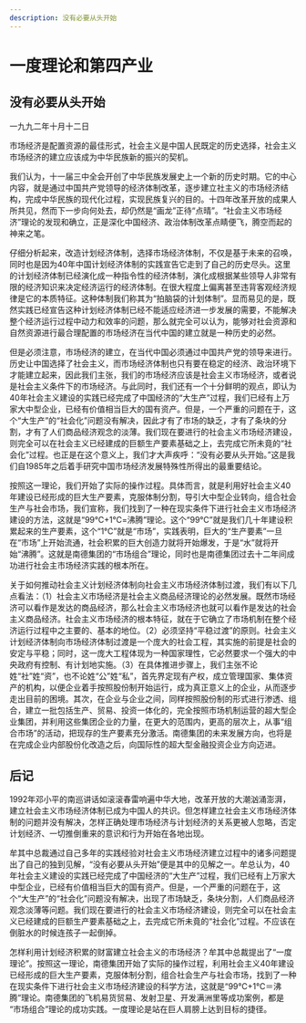```yaml
---
description: 没有必要从头开始
---
```


# 一度理论和第四产业

## **没有必要从头开始**

 一九九二年十月十二日  
  
 市场经济是配置资源的最佳形式，社会主义是中国人民既定的历史选择，社会主义市场经济的建立应该成为中华民族新的振兴的契机。  
  
我们认为，十一届三中全会开创了中华民族发展史上一个新的历史时期。它的中心内容，就是通过中国共产党领导的经济体制改革，逐步建立社主义的市场经济结构，完成中华民族的现代化过程，实现民族复兴的目的。十四年改革开放的成果人所共见，然而下一步向何处去，却仍然是“画龙”正待“点晴”。“社会主义市场经济”理论的发现和确立，正是深化中国经济、政治体制改革点睛便飞，腾空而起的神来之笔。  
  
 仔细分析起来，改造计划经济体制，选择市场经济体制，不仅是基于未来的召唤，同时也是因为40年中国计划经济体制的实践宣告它走到了自己的历史尽头。这里的计划经济体制已经演化成一种指令性的经济体制，演化成根据某些领导人非常有限的经济知识来决定经济运行的经济体制。在很大程度上偏离甚至违背客观经济规律是它的本质特征。这种体制我们称其为“拍脑袋的计划体制”。显而易见的是，既然实践已经宣告这种计划经济体制已经不能适应经济进一步发展的需要，不能解决整个经济运行过程中动力和效率的问题，那么就完全可以认为，能够对社会资源和自然资源进行最合理配置的市场经济在当代中国的建立就是一种历史的必然。  
  
 但是必须注意，市场经济的建立，在当代中国必须通过中国共产党的领导来进行。历史让中国选择了社会主义，而市场经济体制也只有要在稳定的经济、政治环境下才能建立起来，因此我们主张，我们的市场经济应该是社会主义市场经济，或者说是社会主义条件下的市场经济。与此同时，我们还有一个十分鲜明的观点，即认为40年社会主义建设的实践已经完成了中国经济的“大生产”过程，我们已经有上万家大中型企业，已经有价值相当巨大的国有资产。但是，一个严重的问题在于，这个“大生产”的“社会化”问题没有解决，因此才有了市场的缺乏，才有了条块的分割，才有了人们商品经济观念的淡薄。我们现在要进行的社会主义市场经济建设，则完全可以在社会主义已经建成的巨额生产要素基础之上，去完成它所未竟的“社会化”过程。也正是在这个意义上，我们才大声疾呼：“没有必要从头开始。”这是我们自1985年之后着手研究中国市场经济发展特殊性所得出的最重要结论。  
  
 按照这一理论，我们开始了实际的操作过程。具体而言，就是利用好社会主义40年建设已经形成的巨大生产要素，克服体制分割，导引大中型企业转向，组合社会生产与社会市场，我们宣称，我们找到了一种在现实条件下进行社会主义市场经济建设的方法，这就是“99℃+1℃=沸腾”理论。这个“99℃”就是我们几十年建设积累起来的生产要素，这个“1℃”就是“市场”，实践表明，巨大的“生产要素”一旦在“市场”上开始流通，社会积累的巨大创造力就将开始爆发，于是“水”就将开始“沸腾”。这就是南德集团的“市场组合”理论，同时也是南德集团过去十二年间成功进行社会主市场经济实践的根本所在。  
  
 关于如何推动社会主义计划经济体制向社会主义市场经济体制过渡，我们有以下几点看法：（1）社会主义市场经济是社会主义商品经济理论的必然发展。既然市场经济可以看作是发达的商品经济，那么社会主义市场经济也就可以看作是发达的社会主义商品经济。社会主义市场经济的根本特征，就在于它确立了市场机制在整个经济运行过程中之主要的、基本的地位。（2）必须坚持“平稳过渡”的原则。社会主义计划经济体制向市场经济体制过渡是一个庞大的社会工程，其实施的前提是社会的安定与平稳；同时，这一庞大工程体现为一种国家理性，它必然要求一个强大的中央政府有控制、有计划地实施。（3）在具体推进步骤上，我们主张不论姓“社”姓“资”，也不论姓“公”姓“私”，首先界定现有产权，成立管理国家、集体资产的机构，以便企业着手按照股份制开始运行，成为真正意义上的企业，从而逐步走出目前的困境。其次，在企业与企业之间，同样按照股份制的形式进行渗透、组合，建立一批包括生产、贸易、投资一体化的，完全按照市场机制运营的超大型企业集团，并利用这些集团企业的力量，在更大的范围内，更高的层次上，从事“组合市场”的活动，把现存的生产要素充分激活。南德集团的未来发展方向，也将是在完成企业内部股份化改造之后，向国际性的超大型金融投资企业方向迈进。  


## **后记**

1992年邓小平的南巡讲话如滚滚春雷响遍中华大地，改革开放的大潮汹涌澎湃，建立社会主义市场经济体制已成为中国人的共识。但怎样建立社会主义市场经济体制的问题并没有解决，怎样正确处理市场经济与计划经济的关系更被人忽略，否定计划经济、一切推倒重来的意识和行为开始在各地出现。  
  
 牟其中总裁通过自己多年的实践经验对社会主义市场经济建立过程中的诸多问题提出了自己的独到见解，“没有必要从头开始”便是其中的见解之一。牟总认为，40年社会主义建设的实践已经完成了中国经济的“大生产”过程，我们已经有上万家大中型企业，已经有价值相当巨大的国有资产。但是，一个严重的问题在于，这个“大生产”的“社会化”问题没有解决，出现了市场缺乏，条块分割，人们商品经济观念淡薄等问题。我们现在要进行的社会主义市场经济建设，则完全可以在社会主义已经建成的巨额生产要素基础之上，去完成它所未竟的“社会化”过程。不应该在倒脏水的时候连孩子一起倒掉。  
  
 怎样利用计划经济积累的财富建立社会主义的市场经济？牟其中总裁提出了“一度理论”。按照这一理论，南德集团开始了实际的操作过程，利用社会主义40年建设已经形成的巨大生产要素，克服体制分割，组合社会生产与社会市场，找到了一种在现实条件下进行社会主义市场经济建设的科学方法，这就是“99℃+1℃＝沸腾”理论。南德集团的飞机易货贸易、发射卫星、开发满洲里等成功案例，都是 “市场组合”理论的成功实践。一度理论是站在巨人肩膀上达到目标的捷径。





  


